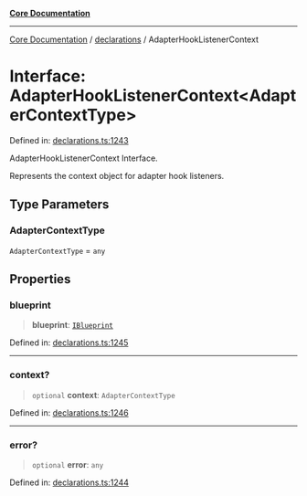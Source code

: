 [**Core Documentation**](../../README.md)

***

[Core Documentation](../../README.md) / [declarations](../README.md) / AdapterHookListenerContext

# Interface: AdapterHookListenerContext\<AdapterContextType\>

Defined in: [declarations.ts:1243](https://github.com/stonemjs/core/blob/b1f29857c7f1e529739f22d486494bed3b22d2c6/src/declarations.ts#L1243)

AdapterHookListenerContext Interface.

Represents the context object for adapter hook listeners.

## Type Parameters

### AdapterContextType

`AdapterContextType` = `any`

## Properties

### blueprint

> **blueprint**: [`IBlueprint`](../type-aliases/IBlueprint.md)

Defined in: [declarations.ts:1245](https://github.com/stonemjs/core/blob/b1f29857c7f1e529739f22d486494bed3b22d2c6/src/declarations.ts#L1245)

***

### context?

> `optional` **context**: `AdapterContextType`

Defined in: [declarations.ts:1246](https://github.com/stonemjs/core/blob/b1f29857c7f1e529739f22d486494bed3b22d2c6/src/declarations.ts#L1246)

***

### error?

> `optional` **error**: `any`

Defined in: [declarations.ts:1244](https://github.com/stonemjs/core/blob/b1f29857c7f1e529739f22d486494bed3b22d2c6/src/declarations.ts#L1244)
